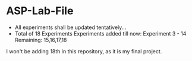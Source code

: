 # ASP-Lab-File

* All experiments shall be updated tentatively...
* Total of 18 Experiments
Experiments added till now: Experiment 3 - 14
Remaining: 15,16,17,18

I won't be adding 18th in this repository, as it is my final project.
